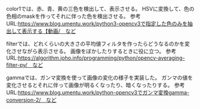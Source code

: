 color1では、赤、青、黄の三色を検出して、表示させる。
HSVに変換して、色の色相のmaskを作ってそれに伴った色を検出させる。
参考URL:https://www.blog.umentu.work/python3-opencv3で指定した色のみを抽出して表示する【動画/　など

filterでは、どれくらいの大きさの平均値フィルタを作ったらどうなるのかを変化させながら表示させる。
画像をぼかしたりするときに役に立つ。
参考URL:https://algorithm.joho.info/programming/python/opencv-averaging-filter-py/　など

gammaでは、ガンマ変換を使って画像の変化の様子を実装した。
ガンマの値を変化させるとそれに伴って画像が明るくなったり、暗くなったりする。
参考URL:https://www.blog.umentu.work/python-opencv3でガンマ変換gamma-conversion-2/　など
